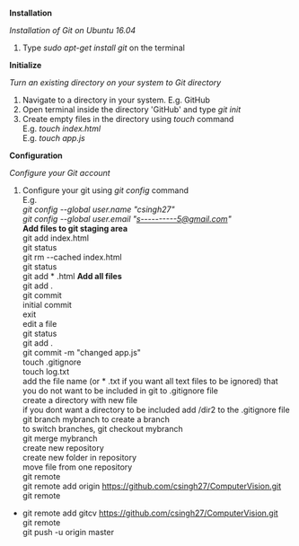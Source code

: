 **Installation**   

*Installation of Git on Ubuntu 16.04*
1. Type *sudo apt-get install git* on the terminal  

**Initialize**  

*Turn an existing directory on your system to Git directory*   
1. Navigate to a directory in your system. E.g. GitHub  
2. Open terminal inside the directory 'GitHub' and type *git init* 
3. Create empty files in the directory using *touch* command  
E.g. *touch index.html*  
E.g. *touch app.js*  

**Configuration** 

*Configure your Git account*
1. Configure your git using *git config* command  
E.g.  
*git config --global user.name "csingh27"*  
*git config --global user.email "s----------5@gmail.com"*  
**Add files to git staging area**  
git add index.html  
git status  
git rm --cached index.html  
git status  
git add * .html 
**Add all files**  
git add .  
git commit  
initial commit  
exit  
edit a file   
git status  
git add .  
git commit -m "changed app.js"  
touch .gitignore  
touch log.txt  
add the file name (or * .txt if you want all text files to be ignored) that you do not want to be included in git to .gitignore   file  
create a directory with new file  
if you dont want a directory to be included add /dir2 to the .gitignore file  
git branch mybranch to create a branch  
to switch branches, git checkout mybranch  
git merge mybranch  
create new repository  
create new folder in repository   
move file from one repository  
git remote  
git remote add origin https://github.com/csingh27/ComputerVision.git  
git remote  
* git remote add gitcv https://github.com/csingh27/ComputerVision.git  
git remote  
git push -u origin master  
